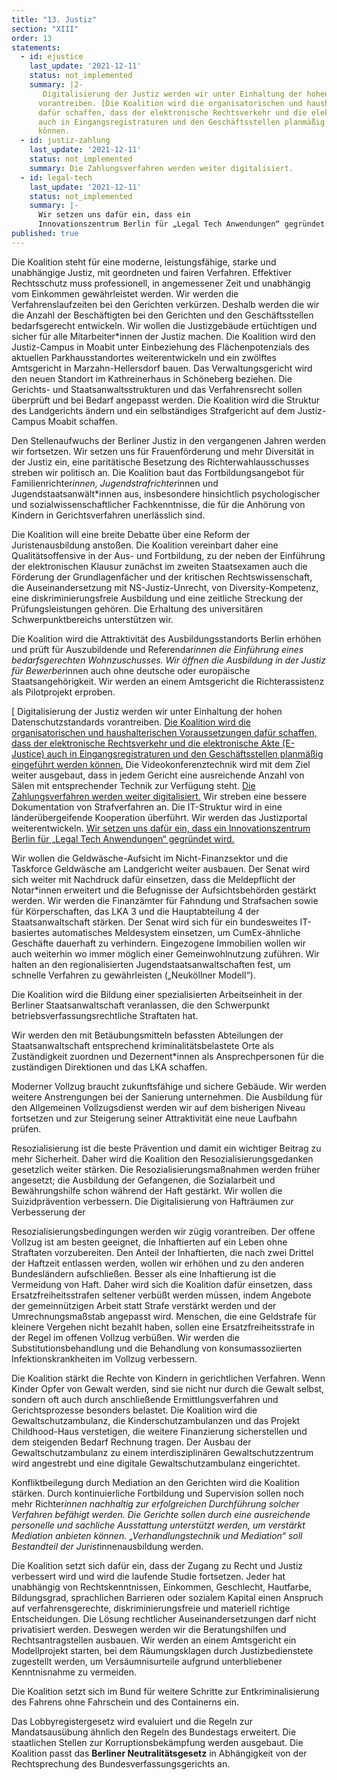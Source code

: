 ```yaml
---
title: "13. Justiz"
section: "XIII"
order: 13
statements: 
  - id: ejustice
    last_update: '2021-12-11'
    status: not_implemented
    summary: |2-
       Digitalisierung der Justiz werden wir unter Einhaltung der hohen Datenschutzstandards
      vorantreiben. [Die Koalition wird die organisatorischen und haushalterischen Voraussetzungen
      dafür schaffen, dass der elektronische Rechtsverkehr und die elektronische Akte (E-Justice)
      auch in Eingangsregistraturen und den Geschäftsstellen planmäßig eingeführt werden
      können.
  - id: justiz-zahlung
    last_update: '2021-12-11'
    status: not_implemented
    summary: Die Zahlungsverfahren werden weiter digitalisiert.
  - id: legal-tech
    last_update: '2021-12-11'
    status: not_implemented
    summary: |-
      Wir setzen uns dafür ein, dass ein
      Innovationszentrum Berlin für „Legal Tech Anwendungen“ gegründet wird.
published: true
---
```


Die Koalition steht für eine moderne, leistungsfähige, starke und unabhängige Justiz, mit
geordneten und fairen Verfahren. Effektiver Rechtsschutz muss professionell, in
angemessener Zeit und unabhängig vom Einkommen gewährleistet werden.
Wir werden die Verfahrenslaufzeiten bei den Gerichten verkürzen. Deshalb werden die wir die
Anzahl der Beschäftigten bei den Gerichten und den Geschäftsstellen bedarfsgerecht
entwickeln. Wir wollen die Justizgebäude ertüchtigen und sicher für alle Mitarbeiter*innen der
Justiz machen. Die Koalition wird den Justiz-Campus in Moabit unter Einbeziehung des
Flächenpotenzials des aktuellen Parkhausstandortes weiterentwickeln und ein zwölftes
Amtsgericht in Marzahn-Hellersdorf bauen. Das Verwaltungsgericht wird den neuen
Standort im Kathreinerhaus in Schöneberg beziehen. Die Gerichts- und
Staatsanwaltsstrukturen und das Verfahrensrecht sollen überprüft und bei Bedarf angepasst
werden. Die Koalition wird die Struktur des Landgerichts ändern und ein selbständiges
Strafgericht auf dem Justiz-Campus Moabit schaffen.

Den Stellenaufwuchs der Berliner Justiz in den vergangenen Jahren werden wir fortsetzen.
Wir setzen uns für Frauenförderung und mehr Diversität in der Justiz ein, eine paritätische
Besetzung des Richterwahlausschusses streben wir politisch an. Die Koalition baut das
Fortbildungsangebot für Familienrichter*innen, Jugendstrafrichter*innen und
Jugendstaatsanwält*innen aus, insbesondere hinsichtlich psychologischer und
sozialwissenschaftlicher Fachkenntnisse, die für die Anhörung von Kindern in
Gerichtsverfahren unerlässlich sind.

Die Koalition will eine breite Debatte über eine Reform der Juristenausbildung anstoßen.
Die Koalition vereinbart daher eine Qualitätsoffensive in der Aus- und Fortbildung, zu der
neben der Einführung der elektronischen Klausur zunächst im zweiten Staatsexamen auch die
Förderung der Grundlagenfächer und der kritischen Rechtswissenschaft, die
Auseinandersetzung mit NS-Justiz-Unrecht, von Diversity-Kompetenz, eine
diskriminierungsfreie Ausbildung und eine zeitliche Streckung der Prüfungsleistungen
gehören. Die Erhaltung des universitären Schwerpunktbereichs unterstützen wir.

Die Koalition wird die Attraktivität des Ausbildungsstandorts Berlin erhöhen und prüft für
Auszubildende und Referendar*innen die Einführung eines bedarfsgerechten
Wohnzuschusses. Wir öffnen die Ausbildung in der Justiz für Bewerber*innen auch ohne
deutsche oder europäische Staatsangehörigkeit. Wir werden an einem Amtsgericht die
Richterassistenz als Pilotprojekt erproben.


[ Digitalisierung der Justiz werden wir unter Einhaltung der hohen Datenschutzstandards
vorantreiben. [Die Koalition wird die organisatorischen und haushalterischen Voraussetzungen
dafür schaffen, dass der elektronische Rechtsverkehr und die elektronische Akte (E-Justice)
auch in Eingangsregistraturen und den Geschäftsstellen planmäßig eingeführt werden
können.](#ejustice) Die Videokonferenztechnik wird mit dem Ziel weiter ausgebaut, dass in jedem
Gericht eine ausreichende Anzahl von Sälen mit entsprechender Technik zur Verfügung steht.
[Die Zahlungsverfahren werden weiter digitalisiert.](#justiz-zahlung) Wir streben eine bessere Dokumentation
von Strafverfahren an. Die IT-Struktur wird in eine länderübergeifende Kooperation überführt.
Wir werden das Justizportal weiterentwickeln. [Wir setzen uns dafür ein, dass ein
Innovationszentrum Berlin für „Legal Tech Anwendungen“ gegründet wird.](#legal-tech)

Wir wollen die Geldwäsche-Aufsicht im Nicht-Finanzsektor und die Taskforce Geldwäsche
am Landgericht weiter ausbauen. Der Senat wird sich weiter mit Nachdruck dafür einsetzen,
dass die Meldepflicht der Notar*innen erweitert und die Befugnisse der Aufsichtsbehörden
gestärkt werden. Wir werden die Finanzämter für Fahndung und Strafsachen sowie für
Körperschaften, das LKA 3 und die Hauptabteilung 4 der Staatsanwaltschaft stärken. Der
Senat wird sich für ein bundesweites IT-basiertes automatisches Meldesystem einsetzen, um
CumEx-ähnliche Geschäfte dauerhaft zu verhindern. Eingezogene Immobilien wollen wir auch
weiterhin wo immer möglich einer Gemeinwohlnutzung zuführen. Wir halten an den
regionalisierten Jugendstaatsanwaltschaften fest, um schnelle Verfahren zu gewährleisten
(„Neuköllner Modell“).

Die Koalition wird die Bildung einer spezialisierten Arbeitseinheit in der Berliner
Staatsanwaltschaft veranlassen, die den Schwerpunkt betriebsverfassungsrechtliche
Straftaten hat.

Wir werden den mit Betäubungsmitteln befassten Abteilungen der Staatsanwaltschaft
entsprechend kriminalitätsbelastete Orte als Zuständigkeit zuordnen und Dezernent*innen als
Ansprechpersonen für die zuständigen Direktionen und das LKA schaffen.

Moderner Vollzug braucht zukunftsfähige und sichere Gebäude. Wir werden weitere
Anstrengungen bei der Sanierung unternehmen. Die Ausbildung für den Allgemeinen
Vollzugsdienst werden wir auf dem bisherigen Niveau fortsetzen und zur Steigerung seiner
Attraktivität eine neue Laufbahn prüfen.

Resozialisierung ist die beste Prävention und damit ein wichtiger Beitrag zu mehr
Sicherheit. Daher wird die Koalition den Resozialisierungsgedanken gesetzlich weiter stärken.
Die Resozialisierungsmaßnahmen werden früher angesetzt; die Ausbildung der Gefangenen,
die Sozialarbeit und Bewährungshilfe schon während der Haft gestärkt. Wir wollen die
Suizidprävention verbessern. Die Digitalisierung von Hafträumen zur Verbesserung der


Resozialisierungsbedingungen werden wir zügig vorantreiben. Der offene Vollzug ist am
besten geeignet, die Inhaftierten auf ein Leben ohne Straftaten vorzubereiten. Den Anteil der
Inhaftierten, die nach zwei Drittel der Haftzeit entlassen werden, wollen wir erhöhen und zu
den anderen Bundesländern aufschließen. Besser als eine Inhaftierung ist die Vermeidung
von Haft. Daher wird sich die Koalition dafür einsetzen, dass Ersatzfreiheitsstrafen seltener
verbüßt werden müssen, indem Angebote der gemeinnützigen Arbeit statt Strafe verstärkt
werden und der Umrechnungsmaßstab angepasst wird. Menschen, die eine Geldstrafe für
kleinere Vergehen nicht bezahlt haben, sollen eine Ersatzfreiheitsstrafe in der Regel im
offenen Vollzug verbüßen. Wir werden die Substitutionsbehandlung und die Behandlung von
konsumassoziierten Infektionskrankheiten im Vollzug verbessern.

Die Koalition stärkt die Rechte von Kindern in gerichtlichen Verfahren. Wenn Kinder
Opfer von Gewalt werden, sind sie nicht nur durch die Gewalt selbst, sondern oft auch durch
anschließende Ermittlungsverfahren und Gerichtsprozesse besonders belastet. Die Koalition
wird die Gewaltschutzambulanz, die Kinderschutzambulanzen und das Projekt
Childhood-Haus verstetigen, die weitere Finanzierung sicherstellen und dem steigenden
Bedarf Rechnung tragen. Der Ausbau der Gewaltschutzambulanz zu einem interdisziplinären
Gewaltschutzzentrum wird angestrebt und eine digitale Gewaltschutzambulanz eingerichtet.

Konfliktbeilegung durch Mediation an den Gerichten wird die Koalition stärken. Durch
kontinuierliche Fortbildung und Supervision sollen noch mehr Richter*innen nachhaltig zur
erfolgreichen Durchführung solcher Verfahren befähigt werden. Die Gerichte sollen durch eine
ausreichende personelle und sachliche Ausstattung unterstützt werden, um verstärkt
Mediation anbieten können. „Verhandlungstechnik und Mediation“ soll Bestandteil der
Jurist*innenausbildung werden.

Die Koalition setzt sich dafür ein, dass der Zugang zu Recht und Justiz verbessert wird und
wird die laufende Studie fortsetzen. Jeder hat unabhängig von Rechtskenntnissen,
Einkommen, Geschlecht, Hautfarbe, Bildungsgrad, sprachlichen Barrieren oder sozialem
Kapital einen Anspruch auf verfahrensgerechte, diskriminierungsfreie und materiell richtige
Entscheidungen. Die Lösung rechtlicher Auseinandersetzungen darf nicht privatisiert werden.
Deswegen werden wir die Beratungshilfen und Rechtsantragstellen ausbauen. Wir werden
an einem Amtsgericht ein Modellprojekt starten, bei dem Räumungsklagen durch
Justizbedienstete zugestellt werden, um Versäumnisurteile aufgrund unterbliebener
Kenntnisnahme zu vermeiden.

Die Koalition setzt sich im Bund für weitere Schritte zur Entkriminalisierung des Fahrens
ohne Fahrschein und des Containerns ein.


Das Lobbyregistergesetz wird evaluiert und die Regeln zur Mandatsausübung ähnlich den
Regeln des Bundestags erweitert. Die staatlichen Stellen zur Korruptionsbekämpfung werden
ausgebaut. Die Koalition passt das **Berliner Neutralitätsgesetz** in Abhängigkeit von der
Rechtsprechung des Bundesverfassungsgerichts an.
